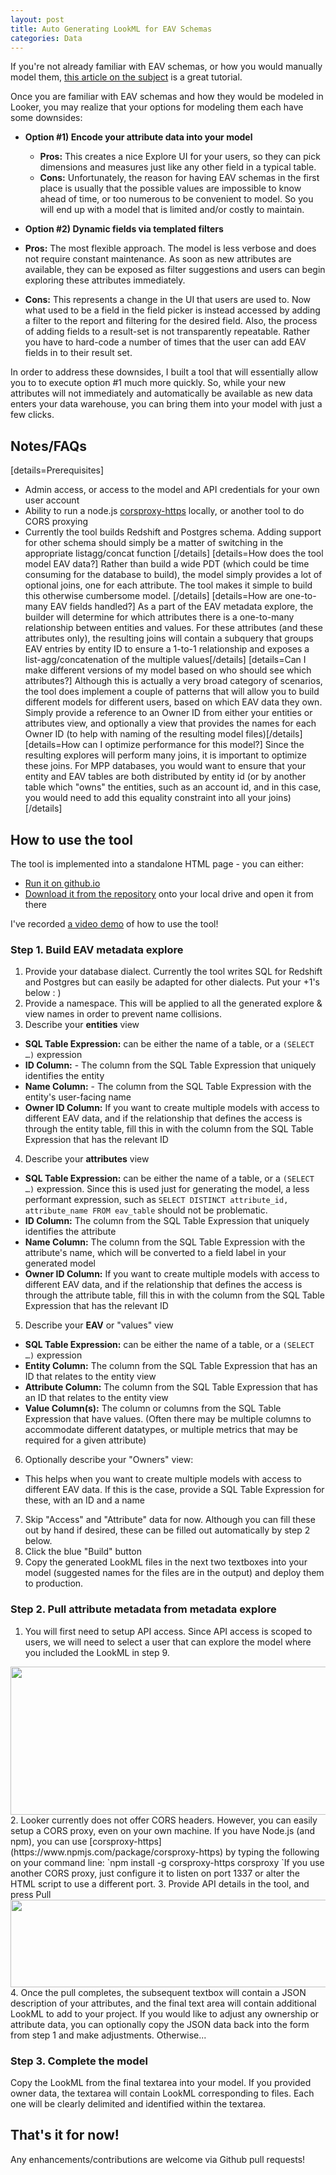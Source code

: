 ```yaml
---
layout: post
title: Auto Generating LookML for EAV Schemas
categories: Data
---
```


If you're not already familiar with EAV schemas, or how you would manually model them, [this article on the subject](https://discourse.looker.com/t/three-ways-to-model-eav-schemas-and-many-to-many-relationships/1780) is a great tutorial.

Once you are familiar with EAV schemas and how they would be modeled in Looker, you may realize that your options for modeling them each have some downsides:

- **Option #1) Encode your attribute data into your model**
  - **Pros:** This creates a nice Explore UI for your users, so they can pick dimensions and measures just like any other field in a typical table. 
  - **Cons:** Unfortunately, the reason for having EAV schemas in the first place is usually that the possible values are impossible to know ahead of time, or too numerous to be convenient to model. So you will end up with a model that is limited and/or costly to maintain.

-  **Option #2) Dynamic fields via templated filters**
  - **Pros:** The most flexible approach. The model is less verbose and does not require constant maintenance. As soon as new attributes are available, they can be exposed as filter suggestions and users can begin exploring these attributes immediately.
  - **Cons:** This represents a change in the UI that users are used to. Now what used to be a field in the field picker is instead accessed by adding a filter to the report and filtering for the desired field. Also, the process of adding fields to a result-set is not transparently repeatable. Rather you have to hard-code a number of times that the user can add EAV fields in to their result set.

In order to address these downsides, I built a tool that will essentially allow you to to execute option #1 much more quickly. So, while your new attributes will not immediately and automatically be available as new data enters your data warehouse, you can bring them into your model with just a few clicks.

## Notes/FAQs

[details=Prerequisites]
- Admin access, or access to the model and API credentials for your own user account
- Ability to run a node.js [corsproxy-https](https://www.npmjs.com/package/corsproxy-https) locally, or another tool to do CORS proxying
- Currently the tool builds Redshift and Postgres schema. Adding support for other schema should simply be a matter of switching in the appropriate listagg/concat function [/details]
[details=How does the tool model EAV data?]
Rather than build a wide PDT (which could be time consuming for the database to build), the model simply provides a lot of optional joins, one for each attribute. The tool makes it simple to build this otherwise cumbersome model.
[/details]
[details=How are one-to-many EAV fields handled?]
As a part of the EAV metadata explore, the builder will determine for which attributes there is a one-to-many relationship between entities and values. For these attributes (and these attributes only), the resulting joins will contain a subquery that groups EAV entries by entity ID to ensure a 1-to-1 relationship and exposes a list-agg/concatenation of the multiple values[/details]
[details=Can I make different versions of my model based on who should see which attributes?]
Although this is actually a very broad category of scenarios, the tool does implement a couple of patterns that will allow you to build different models for different users, based on which EAV data they own. Simply provide a reference to an Owner ID from either your entities or attributes view,
 and optionally a view that provides the names for each Owner ID (to help with naming of the resulting model files)[/details]
[details=How can I optimize performance for this model?]
Since the resulting explores will perform many joins, it is important to optimize these joins. For MPP databases, you would want to ensure that your entity and EAV tables are both distributed by entity id (or by another table which "owns" the entities, such as an account id, and in this case, you would need to add this equality constraint into all your joins)  [/details]

## How to use the tool


The tool is implemented into a standalone HTML page - you can either:

- [Run it on github.io](https://fabio-looker.github.io/eav-builder/)
- [Download it from the repository](https://github.com/fabio-looker/eav-builder) onto your local drive and open it from there

I've recorded [a video demo](https://looker.zoom.us/recording/play/xNdww8bzPQX0eeHxvInzt33HSd81TqmdGkgXUZciBfHlyaLnocsRTDgMXlRxBqDL) of how to use the tool!

### Step 1. Build EAV metadata explore

1. Provide your database dialect. Currently the tool writes SQL for Redshift and Postgres but can easily be adapted for other dialects. Put your +1's below : )
2. Provide a namespace. This will be applied to all the generated explore & view names in order to prevent name collisions.
3. Describe your **entities** view
 - **SQL Table Expression:** can be either the name
of a table, or a `(SELECT …)` expression
  - **ID Column:** - The column from the SQL Table Expression that uniquely identifies the entity
  - **Name Column:** - The column from the SQL Table Expression with the entity's user-facing name
  - **Owner ID Column:** If you want to create multiple models with access to different EAV data, and if the relationship that defines the access is through the entity table, fill this in with the column from the SQL Table Expression that has the relevant ID
4. Describe your **attributes** view
 - **SQL Table Expression:** can be either the name
of a table, or a `(SELECT …)` expression. Since this is used just for generating the model, a less performant expression, such as `SELECT DISTINCT attribute_id, attribute_name FROM eav_table` should not be problematic.
  - **ID Column:** The column from the SQL Table Expression that uniquely identifies the attribute
  - **Name Column:** The column from the SQL Table Expression with the attribute's name, which will be converted to a field label in your generated model
  - **Owner ID Column:** If you want to create multiple models with access to different EAV data, and if the relationship that defines the access is through the attribute table, fill this in with the column from the SQL Table Expression that has the relevant ID
5. Describe your **EAV** or "values" view
 - **SQL Table Expression:** can be either the name
of a table, or a `(SELECT …)` expression
  - **Entity Column:** The column from the SQL Table Expression that has an ID that relates to the entity view
  - **Attribute Column:** The column from the SQL Table Expression that has an ID that relates to the entity view
  - **Value Column(s):** The column or columns from the SQL Table Expression that have values. (Often there may be multiple columns to accommodate different datatypes, or multiple metrics that may be required for a given attribute)
6. Optionally describe your "Owners" view:
 - This helps when you want to create multiple models with access to different EAV data. If this is the case, provide a SQL Table Expression for these, with an ID and a name
7. Skip "Access" and "Attribute" data for now. Although you can fill these out by hand if desired, these can be filled out automatically by step 2 below.
8. Click the blue "Build" button
9. Copy the generated LookML files in the next two textboxes into your model (suggested names for the files are in the output) and deploy them to production.

### Step 2. Pull attribute metadata from metadata explore

1. You will first need to setup API access. Since API access is scoped to users, we will need to select a user that can explore the model where you included the LookML in step 9.
<img src="/uploads/default/original/2X/b/b8251b959cc7c2bb532b72a51df3903f0aaa5757.png" width="690" height="237">
2. Looker currently does not offer CORS headers. However, you can easily setup a CORS proxy, even on your own machine. If you have Node.js (and npm), you can use [corsproxy-https](https://www.npmjs.com/package/corsproxy-https) by typing the following on your command line:
`npm install -g corsproxy-https
corsproxy
`If you use another CORS proxy, just configure it to listen on port 1337 or alter the HTML script to use a different port.
3. Provide API details in the tool, and press Pull
<img src="/uploads/default/original/2X/f/fe6102fab151d131704c54cfa25de2d26745bcb0.png" width="690" height="140">
4. Once the pull completes, the subsequent textbox will contain a JSON description of your attributes, and the final text area will contain additional LookML to add to your project. If you would like to adjust any ownership or attribute data, you can optionally copy the JSON data back into the form from step 1 and make adjustments. Otherwise...

### Step 3. Complete the model

Copy the LookML from the final textarea into your model. If you provided owner data, the textarea will contain LookML corresponding to files. Each one will be clearly delimited and identified within the textarea.

## That's it for now!

Any enhancements/contributions are welcome via Github pull requests!